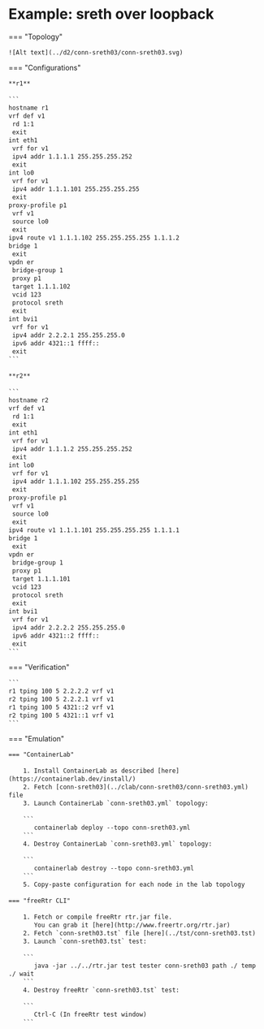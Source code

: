 # Example: sreth over loopback

=== "Topology"

    ![Alt text](../d2/conn-sreth03/conn-sreth03.svg)

=== "Configurations"

    **r1**

    ```
    hostname r1
    vrf def v1
     rd 1:1
     exit
    int eth1
     vrf for v1
     ipv4 addr 1.1.1.1 255.255.255.252
     exit
    int lo0
     vrf for v1
     ipv4 addr 1.1.1.101 255.255.255.255
     exit
    proxy-profile p1
     vrf v1
     source lo0
     exit
    ipv4 route v1 1.1.1.102 255.255.255.255 1.1.1.2
    bridge 1
     exit
    vpdn er
     bridge-group 1
     proxy p1
     target 1.1.1.102
     vcid 123
     protocol sreth
     exit
    int bvi1
     vrf for v1
     ipv4 addr 2.2.2.1 255.255.255.0
     ipv6 addr 4321::1 ffff::
     exit
    ```

    **r2**

    ```
    hostname r2
    vrf def v1
     rd 1:1
     exit
    int eth1
     vrf for v1
     ipv4 addr 1.1.1.2 255.255.255.252
     exit
    int lo0
     vrf for v1
     ipv4 addr 1.1.1.102 255.255.255.255
     exit
    proxy-profile p1
     vrf v1
     source lo0
     exit
    ipv4 route v1 1.1.1.101 255.255.255.255 1.1.1.1
    bridge 1
     exit
    vpdn er
     bridge-group 1
     proxy p1
     target 1.1.1.101
     vcid 123
     protocol sreth
     exit
    int bvi1
     vrf for v1
     ipv4 addr 2.2.2.2 255.255.255.0
     ipv6 addr 4321::2 ffff::
     exit
    ```

=== "Verification"

    ```
    r1 tping 100 5 2.2.2.2 vrf v1
    r2 tping 100 5 2.2.2.1 vrf v1
    r1 tping 100 5 4321::2 vrf v1
    r2 tping 100 5 4321::1 vrf v1
    ```

=== "Emulation"

    === "ContainerLab"

        1. Install ContainerLab as described [here](https://containerlab.dev/install/)  
        2. Fetch [conn-sreth03](../clab/conn-sreth03/conn-sreth03.yml) file  
        3. Launch ContainerLab `conn-sreth03.yml` topology:  

        ```
           containerlab deploy --topo conn-sreth03.yml  
        ```
        4. Destroy ContainerLab `conn-sreth03.yml` topology:  

        ```
           containerlab destroy --topo conn-sreth03.yml  
        ```
        5. Copy-paste configuration for each node in the lab topology

    === "freeRtr CLI"

        1. Fetch or compile freeRtr rtr.jar file.  
           You can grab it [here](http://www.freertr.org/rtr.jar)  
        2. Fetch `conn-sreth03.tst` file [here](../tst/conn-sreth03.tst)  
        3. Launch `conn-sreth03.tst` test:  

        ```
           java -jar ../../rtr.jar test tester conn-sreth03 path ./ temp ./ wait
        ```
        4. Destroy freeRtr `conn-sreth03.tst` test:  

        ```
           Ctrl-C (In freeRtr test window)
        ```


